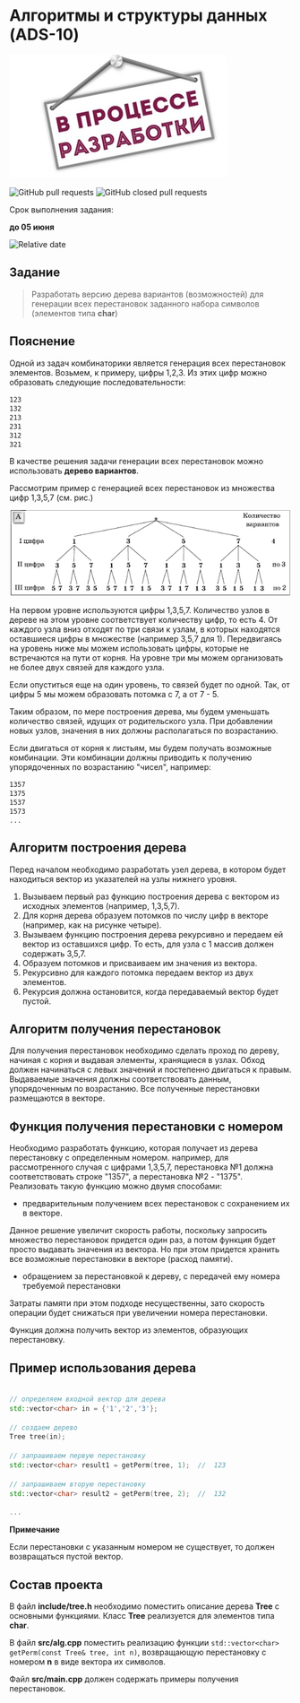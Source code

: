 # Алгоритмы и структуры данных (ADS-10)

![](images/undercons.jpg)

![GitHub pull requests](https://img.shields.io/github/issues-pr/NNTU-CS/ADS-10)
![GitHub closed pull requests](https://img.shields.io/github/issues-pr-closed/NNTU-CS/ADS-10)

Срок выполнения задания:

**до 05 июня** 

![Relative date](https://img.shields.io/date/1654462800)

## Задание

> Разработать версию дерева вариантов (возможностей) для генерации всех перестановок заданного набора символов (элементов типа **char**)

## Пояснение

Одной из задач комбинаторики является генерация всех перестановок элементов. Возьмем, к примеру, цифры 1,2,3. Из этих цифр можно образовать следующие последовательности:

```
123
132
213
231
312
321
```

В качестве решения задачи генерации всех перестановок можно использовать **дерево вариантов**.

Рассмотрим пример с генерацией всех перестановок из множества цифр 1,3,5,7 (см. рис.)

![](images/51.gif)

На первом уровне используются цифры 1,3,5,7. Количество узлов в дереве на этом уровне соответствует количеству цифр, то есть 4. 
От каждого узла вниз отходят по три связи к узлам, в которых находятся оставшиеся цифры в множестве (например 3,5,7 для 1). Передвигаясь на уровень ниже мы можем использовать цифры, которые не встречаются на пути от корня. На уровне три мы можем организовать не более двух связей для каждого узла.

Если опуститься еще на один уровень, то связей будет по одной. Так, от цифры 5 мы можем образовать потомка с 7, а от 7 - 5.

Таким образом, по мере построения дерева, мы будем уменьшать количество связей, идущих от родительского узла. При добавлении новых узлов, значения в них должны располагаться по возрастанию. 

Если двигаться от корня к листьям, мы будем получать возможные комбинации. Эти комбинации должны приводить к получению упорядоченных по возрастанию "чисел", например:

```
1357
1375
1537
1573
...
```

## Алгоритм построения дерева

Перед началом необходимо разработать узел дерева, в котором будет находиться вектор из указателей на узлы нижнего уровня. 

1. Вызываем первый раз функцию построения дерева с вектором из исходных элементов (например, 1,3,5,7).
1. Для корня дерева образуем потомков по числу цифр в векторе (например, как на рисунке четыре).
1. Вызываем функцию построения дерева рекурсивно и передаем ей вектор из оставшихся цифр. То есть, для узла с 1 массив должен содержать 3,5,7. 
1. Образуем потомков и присваиваем им значения из вектора.
1. Рекурсивно для каждого потомка передаем вектор из двух элементов.
1. Рекурсия должна остановится, когда передаваемый вектор будет пустой.

## Алгоритм получения перестановок

Для получения перестановок необходимо сделать проход по дереву, начиная с корня и выдавая элементы, хранящиеся в узлах. Обход должен начинаться с левых значений и постепенно двигаться к правым. Выдаваемые значения должны соответствовать данным, упорядоченным по возрастанию. Все полученные перестановки размещаются в векторе.

## Функция получения перестановки с номером

Необходимо разработать функцию, которая получает из дерева перестановку с определенным номером. например, для рассмотренного случая с цифрами 1,3,5,7, перестановка №1 должна соответствовать строке "1357", а перестановка №2 - "1375". Реализовать такую функцию можно двумя способами:

- предварительным получением всех перестановок с сохранением их в векторе. 

Данное решение увеличит скорость работы, поскольку запросить множество перестановок придется один раз, а потом функция будет просто выдавать значения из вектора. Но при этом придется хранить все возможные перестановки в векторе (расход памяти).

- обращением за перестановкой к дереву, с передачей ему номера требуемой перестановки

Затраты памяти при этом подходе несущественны, зато скорость операции будет снижаться при увеличении номера перестановки.

Функция должна получить вектор из элементов, образующих перестановку. 


## Пример использования дерева

```cpp

// определяем входной вектор для дерева
std::vector<char> in = {'1','2','3'};

// создаем дерево
Tree tree(in);

// запрашиваем первую перестановку
std::vector<char> result1 = getPerm(tree, 1);  //  123

// запрашиваем вторую перестановку
std::vector<char> result2 = getPerm(tree, 2);  //  132

...
```

**Примечание** 

Если перестановки с указанным номером не существует, то должен возвращаться пустой вектор.

## Состав проекта

В файл **include/tree.h** необходимо поместить описание дерева **Tree** с основными функциями. Класс **Tree** реализуется для элементов типа **char**.

В файл **src/alg.cpp** поместить реализацию функции `std::vector<char> getPerm(const Tree& tree, int n)`, возвращающую перестановку с номером **n** в виде вектора их символов.

Файл **src/main.cpp** должен содержать примеры получения перестановок.


